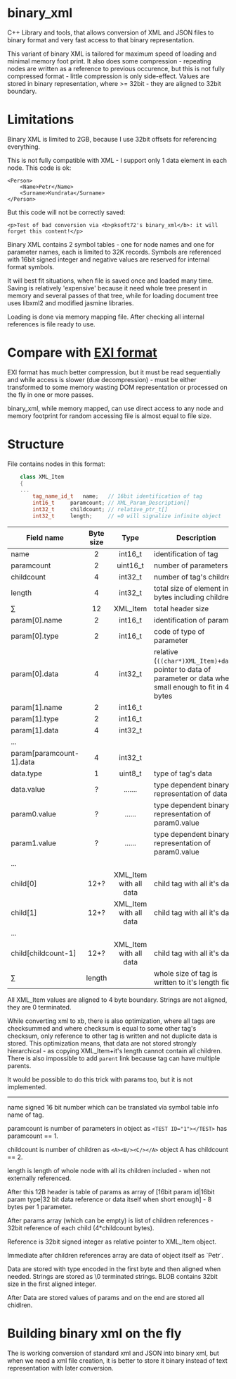 # binary_xml

C++ Library and tools, that allows conversion of XML and JSON files to binary format and very fast access to that binary representation.

This variant of binary XML is tailored for maximum speed of loading and minimal memory foot print. 
It also does some compression - repeating nodes are written as a reference to previous occurence, but this is not fully compressed format - little compression is only side-effect. Values are stored in binary representation, where >= 32bit - they are aligned to 32bit boundary.

# Limitations

Binary XML is limited to 2GB, because I use 32bit offsets for referencing everything.

This is not fully compatible with XML - I support only 1 data element in each node. This code is ok:

    <Person>
        <Name>Petr</Name>
        <Surname>Kundrata</Surname>
    </Person>
  
But this code will not be correctly saved:

    <p>Test of bad conversion via <b>pksoft72's binary_xml</b>: it will forget this content!</p>
  
Binary XML contains 2 symbol tables - one for node names and one for parameter names, each is limited to 32K records. Symbols are referenced with 16bit signed integer and negative values are reserved for internal format symbols.

It will best fit situations, when file is saved once and loaded many time. Saving is relatively 'expensive' because it need whole tree present in memory and several passes of that tree, while for loading document tree uses libxml2 and modified jasmine libraries.

Loading is done via memory mapping file. After checking all internal references is file ready to use.  

# Compare with [EXI format](https://www.w3.org/TR/exi/)

EXI format has much better compression, but it must be read sequentially and while access is slower (due decompression) - must be either transformed to some memory wasting DOM representation or processed on the fly in one or more passes.

binary\_xml, while memory mapped, can use direct access to any node and memory footprint for random accessing file is almost equal to file size.

# Structure

File contains nodes in this format:

```c++
    class XML_Item 
    {
    ...
        tag_name_id_t   name;   // 16bit identification of tag
        int16_t     paramcount; // XML_Param_Description[]
        int32_t     childcount; // relative_ptr_t[]
        int32_t     length;     // =0 will signalize infinite object
```

|Field name|Byte size|Type     |Description                                      |
|----------|:-------:|:-------:|-------------------------------------------------|
|name      | 2       |int16\_t |identification of tag                            |
|paramcount| 2       |uint16\_t|number of parameters                             |
|childcount| 4       |int32\_t |number of tag's children                         |
|length    | 4       |int32\_t |total size of element in bytes including children|
|∑         | 12      |XML\_Item|total header size                                |
|param[0].name|2|int16\_t|identification of param|
|param[0].type|2|int16\_t|code of type of parameter|
|param[0].data|4|int32\_t|relative (`((char*)XML_Item)+data`) pointer to data of parameter or data when small enough to fit in 4 bytes|
|param[1].name|2|int16\_t|
|param[1].type|2|int16\_t|
|param[1].data|4|int32\_t|
|...|
|param[paramcount-1].data|4|int32\_t|
|data.type|1|uint8\_t|type of tag's data|
|data.value|?|.......|type dependent binary representation of data|
|param0.value|?|......|type dependent binary representation of param0.value
|param1.value|?|......|type dependent binary representation of param0.value
|...|
|child[0]|12+?|XML\_Item with all data|child tag with all it's data|
|child[1]|12+?|XML\_Item with all data|child tag with all it's data|
|...|
|child[childcount-1]|12+?|XML\_Item with all data|child tag with all it's data|
|∑         | length   ||whole size of tag is written to it's length field          |

All XML\_Item values are aligned to 4 byte boundary.
Strings are not aligned, they are 0 terminated.

While converting xml to xb, there is also optimization, where all tags are checksummed and where checksum is equal to some other tag's checksum, only reference to other tag is written and not duplicite data is stored. This optimization means, that data are not stored strongly hierarchical - as copying XML\_Item+it's length cannot contain all children. There is also impossible to add `parent` link because tag can have multiple parents.

It would be possible to do this trick with params too, but it is not implemented.

---


name signed 16 bit number which can be translated via symbol table info name of tag.

paramcount is number of parameters in object as `<TEST ID="1"></TEST>` has paramcount == 1.

childcount is number of children as `<A><B/><C/></A>` object A has childcount == 2.

length is length of whole node with all its children included - when not externally referenced.

After this 12B header is table of params as array of [16bit param id|16bit param type|32 bit data reference or data itself when short enough]  - 8 bytes per 1 parameter.

After params array (which can be empty) is list of children references - 32bit reference of each child (4*childcount bytes).

Reference is 32bit signed integer as relative pointer to XML_Item object.

Immediate after children references array are data of object itself as `<Name>Petr</Name>˙.

Data are stored with type encoded in the first byte and then aligned when needed. Strings are stored as \0 terminated strings. BLOB contains 32bit size in the first aligned integer.

After Data are stored values of params and on the end are stored all chidlren.

# Building binary xml on the fly

The is working conversion of standard xml and JSON into binary xml, but when we need a xml file creation, it is better to store it binary instead of text representation with later conversion.



